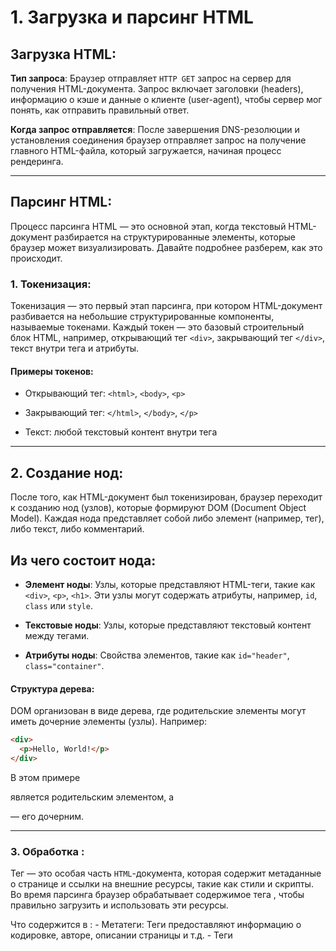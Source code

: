 # 1. Загрузка и парсинг HTML

## Загрузка HTML:

**Тип запроса**: Браузер отправляет `HTTP GET` запрос на сервер для получения HTML-документа. Запрос включает заголовки (headers), информацию о кэше и данные о клиенте (user-agent), чтобы сервер мог понять, как отправить правильный ответ.

**Когда запрос отправляется**: После завершения DNS-резолюции и установления соединения браузер отправляет запрос на получение главного HTML-файла, который загружается, начиная процесс рендеринга.

---

## Парсинг HTML:

Процесс парсинга HTML — это основной этап, когда текстовый HTML-документ разбирается на структурированные элементы, которые браузер может визуализировать. Давайте подробнее разберем, как это происходит.

### 1. Токенизация:

Токенизация — это первый этап парсинга, при котором HTML-документ разбивается на небольшие структурированные компоненты, называемые токенами. Каждый токен — это базовый строительный блок HTML, например, открывающий тег `<div>`, закрывающий тег `</div>`, текст внутри тега и атрибуты.

#### Примеры токенов:

- Открывающий тег: `<html>`, `<body>`, `<p>`

- Закрывающий тег: `</html>`, `</body>`, `</p>`

- Текст: любой текстовый контент внутри тега

---

## 2. Создание нод:

После того, как HTML-документ был токенизирован, браузер переходит к созданию нод (узлов), которые формируют DOM (Document Object Model). Каждая нода представляет собой либо элемент (например, тег), либо текст, либо комментарий.

## Из чего состоит нода:

- **Элемент ноды**: Узлы, которые представляют HTML-теги, такие как `<div>`, `<p>`, `<h1>`. Эти узлы могут содержать атрибуты, например, `id`, `class` или `style`.

- **Текстовые ноды**: Узлы, которые представляют текстовый контент между тегами.

- **Атрибуты ноды**: Свойства элементов, такие как `id="header"`, `class="container"`.

#### Структура дерева:

DOM организован в виде дерева, где родительские элементы могут иметь дочерние элементы (узлы). Например:

```html
<div>
  <p>Hello, World!</p>
</div>
```

В этом примере <div> является родительским элементом, а <p> — его дочерним.

---

### 3. Обработка <head>:

Тег <head> — это особая часть `HTML`-документа, которая содержит метаданные о странице и ссылки на внешние ресурсы, такие как стили и скрипты. Во время парсинга браузер обрабатывает содержимое тега <head>, чтобы правильно загрузить и использовать эти ресурсы.

Что содержится в <head>: - Метатеги: Теги <meta> предоставляют информацию о кодировке, авторе, описании страницы и т.д. - Теги <title>: Определяют заголовок страницы, который отображается в заголовке вкладки браузера. - Теги <link>: Подключают внешние ресурсы, такие как `CSS`-файлы, иконки для страницы. - Теги <script>: Скрипты `JavaScript`, которые могут быть либо загружены с внешнего URL, либо встроены прямо в документ.

**Важно:** Браузер начинает загружать ресурсы, указанные в <head>, еще до того, как весь HTML-документ полностью загружен.

Зачем нужен <head>: - Оптимизация загрузки: Включение ссылок на `CSS` и `JavaScript` в <head> позволяет браузеру заранее загружать и кешировать эти файлы, тем самым ускоряя процесс рендеринга страницы.

---

## 4. Обнаружение блокирующих ресурсов:

В процессе парсинга, если браузер встречает блокирующие ресурсы, такие как синхронные скрипты (тег <script> без атрибута `async` или `defer`), он приостанавливает парсинг `HTML` до тех пор, пока не завершит загрузку и выполнение этих ресурсов. Это важно учитывать для оптимизации загрузки страницы, так как такие ресурсы могут замедлить весь процесс рендеринга.

# 2. Загрузка и парсинг CSS

## Загрузка CSS:

**Тип запроса**:

Браузер отправляет HTTP GET запросы для загрузки всех файлов стилей, на которые ссылается HTML-документ через теги `<link rel="stylesheet">` или стили, встроенные через тег `<style>`. Если стили подключены через абсолютные или относительные URL-адреса, это инициирует запросы к серверу для их получения.

**Когда запрос отправляется**:

Запросы на CSS-файлы отправляются немедленно после их обнаружения в процессе парсинга HTML. Загрузка CSS происходит параллельно с парсингом других частей HTML-документа, но браузер **не может продолжить визуализацию страницы**, пока все CSS-файлы не будут загружены и завершен их парсинг.

## Парсинг CSS:

**Когда начинается парсинг**:

Как только CSS-файл загружен, браузер немедленно начинает его парсинг. Парсинг CSS выполняется для преобразования текстовых CSS-правил в структурированные данные, создавая дерево объектов, известное как CSSOM (CSS Object Model).

## Создание CSSOM:

CSSOM представляет собой древовидную структуру, которая содержит информацию о том, как стили применяются к элементам DOM. Это важно, потому что только после завершения создания CSSOM браузер может приступить к формированию Render Tree — структуры, которая используется для визуализации страницы.

### Расчет селекторов:

Во время парсинга браузер выполняет процесс расчета селекторов, чтобы определить, как CSS-правила применяются к элементам DOM. Этот процесс включает:

- **Проверку каждого селектора** в CSS-файле и сопоставление его с элементами DOM.

- **Приоритетность CSS-правил** (Specificity), что определяет, какое правило будет применено, если несколько селекторов влияют на один и тот же элемент.

## Когда отрисовка стилей может блокировать рендер:

Отрисовка стилей может блокировать рендеринг страницы, если браузер не завершил загрузку и парсинг всех CSS-файлов. Это происходит потому, что браузер не может построить Render Tree до тех пор, пока CSSOM не будет полностью создан. Внешние CSS-файлы (например, через `<link rel="stylesheet">`) являются **блокирующими ресурсами**, что означает, что браузер приостанавливает рендеринг до завершения их загрузки и парсинга. Однако можно избежать этого, используя атрибуты `media="print"` или `media="screen and (max-width: ...)` для отложенной загрузки стилей, либо использовать асинхронную загрузку стилей.

# 3. Создание Render Tree

Render Tree (дерево рендеринга) — это структура, созданная браузером на основе DOM и CSSOM. Она содержит только те элементы, которые будут визуализированы на экране. Элементы, скрытые с помощью CSS (например, `display: none`), исключаются из Render Tree. Этот процесс можно разбить на несколько этапов.

## Этапы создания Render Tree:

1.  **Объединение DOM и CSSOM**:

- Браузер начинает процесс объединения **DOM** (Document Object Model), который описывает структуру HTML, и **CSSOM** (CSS Object Model), который содержит стили, применяемые к элементам DOM.

- **DOM** — это дерево всех HTML-элементов, в том числе тех, которые могут не отображаться на странице.

- **CSSOM** описывает стили, такие как цвета, размеры, отступы, примененные к элементам DOM.

2.  **Пропуск невидимых элементов**:

- В процессе создания Render Tree браузер исключает элементы, которые не будут отображаться на странице. Например, элементы с `display: none` исключаются, так как они не занимают места на странице.

- Однако элементы, скрытые через `visibility: hidden`, остаются в Render Tree, так как они занимают место, хоть и не видны пользователю.

3.  **Создание визуальных объектов**:

- Для каждого отображаемого элемента браузер создает "визуальный объект" (render object), который хранит информацию о том, как этот элемент будет отображаться: его размеры, позицию, стили (например, цвет, шрифт, фон).

- Браузер вычисляет стили, основываясь на специфичности CSS-селекторов и наследовании стилей.

4.  **Иерархия и порядок элементов**:

- Порядок элементов в Render Tree соответствует их иерархии в DOM, а также их визуальному расположению в потоке документа. Браузер учитывает CSS-стили, такие как `float`, `position`, `flex`, для определения финального расположения элементов на странице.

5.  **Зависимость от шрифтов и других внешних ресурсов**:

- Если для элементов нужны шрифты или изображения, которые еще не загружены, браузер может задержать окончательное построение Render Tree до получения этих ресурсов. Например, отсутствие ключевых шрифтов может влиять на финальный рендер текста.

## Результат:

Render Tree содержит информацию только о тех элементах, которые должны быть отображены на экране. Эта структура используется на последующих этапах рендеринга для расчета макета и отрисовки элементов страницы.

Пример:

```html
<div style="display: none">
  <p>This paragraph will not appear in the Render Tree</p>
</div>

<div style="visibility: hidden">
  <p>This paragraph will be in the Render Tree but not visible</p>
</div>
```

В этом примере первый <div> и его содержимое не будут отображаться в Render Tree, а второй <div> попадет в дерево рендеринга, хотя он невидим.

Этот процесс подготовки Render Tree является важным шагом в оптимизации рендеринга и управления производительностью страницы, так как помогает браузеру фокусироваться только на видимых элементах.

# 4. Расчет макета (Layout / Reflow)

Этап **Layout**, также известный как **Reflow**, — это процесс, в ходе которого браузер определяет размер, положение и геометрию всех элементов на странице. Это важный и ресурсоемкий этап, так как от его эффективности зависит производительность рендеринга страницы. Layout выполняется после создания **Render Tree** и перед отрисовкой элементов на экране.

## Основные этапы процесса Reflow:

1.  **Построение геометрической модели элементов**:

- Браузер просматривает **Render Tree**, чтобы рассчитать размеры и позиции всех видимых элементов. Эти расчеты основываются на стилях, таких как:

- `width`, `height` — размеры элементов;

- `margin`, `padding`, `border` — отступы и границы;

- `position` — позиционирование (относительное, абсолютное или фиксированное).

- Каждый элемент получает свои конечные размеры и координаты в зависимости от стилей и влияния окружающих элементов.

2.  **Поток документа**:

- Браузер начинает расчет с корневого элемента (обычно `<html>`) и идет по всему дереву, определяя размеры и положение каждого элемента.

- Для элементов с позиционированием по умолчанию (обычный поток документа) браузер рассчитывает их размеры и отступы в соответствии с моделью потока. Например, блоки занимают всю ширину контейнера, а строчные элементы располагаются горизонтально.

3.  **Обработка вложенности элементов**:

- Вложенные элементы рассчитываются с учетом родительских элементов. Например, дочерний элемент будет ограничен размерами и границами своего родителя. Это особенно важно при использовании контейнеров с `padding` и `border`, а также при работе с `flex` или `grid` контейнерами.

- Позиционирование элементов может зависеть от того, как позиционированы их родительские контейнеры. Например, если родительский элемент имеет `position: relative`, дочерние элементы с `position: absolute` будут позиционироваться относительно родителя.

4.  **Ограничения и выравнивание**:

- Браузер учитывает такие стили, как `min-width`, `max-width`, `min-height` и `max-height`, чтобы ограничить размеры элементов.

- CSS-свойства, отвечающие за выравнивание, такие как `text-align`, `vertical-align`, `justify-content`, также влияют на конечный вид и расположение элементов.

5.  **Layout для специальных элементов**:

- Элементы с нестандартным поведением, такие как таблицы, элементы с `float`, `flex` и `grid`, требуют более сложных вычислений, так как они влияют на окружающие элементы. Например:

- Элементы с `float` "выталкиваются" из обычного потока документа и могут пересекаться с другими элементами.

- Элементы в `flex`-контейнерах распределяются вдоль главной оси в зависимости от их размеров и содержимого.

- Таблицы требуют сложного процесса расчета для распределения строк и ячеек.

6.  **Переход от Render Tree к визуальной модели**:

- По завершению layout браузер формирует готовую визуальную модель страницы, где каждый элемент имеет определенные размеры и положение на экране.

## Процесс Reflow:

Reflow может происходить как на этапе первого рендеринга страницы, так и повторно, если структура DOM или CSS изменяется в процессе работы страницы. Например, изменение стилей или добавление новых элементов может вызвать перерасчет макета для части или всей страницы.

## Когда происходит повторный Reflow:

1.  **Изменения в DOM**:

- Вставка, удаление или перемещение элементов в DOM может инициировать Reflow. Например, добавление нового блока текста или изображения потребует перерасчета макета.

2.  **Изменения в стилях**:

- Изменение CSS-свойств, влияющих на геометрию элементов, таких как `width`, `height`, `padding`, `margin`, `display`, `position`, вызовет Reflow. Например, если JavaScript динамически изменяет `style.width`, браузер должен заново рассчитать макет.

3.  **Изменение размеров окна браузера**:

- Когда пользователь изменяет размер окна браузера, браузер должен пересчитать макет, чтобы все элементы правильно отобразились в новом размере.

4.  **Изменение шрифтов или их загрузка**:

- Загрузка шрифтов может повлиять на размеры текстовых элементов, что приведет к повторному Reflow, особенно если шрифт имеет другую метрику.

## Влияние Reflow на производительность:

Reflow может быть весьма затратным по ресурсам процессом, особенно если изменения в одном элементе требуют перерасчета макета для всего документа. Этот процесс может занимать значительное количество времени и негативно сказываться на производительности страницы.

## Способы оптимизации Reflow:

1.  **Минимизация изменений в DOM**:

- Избегайте частого добавления, удаления или перемещения элементов в DOM. Вместо этого изменяйте элементы одним блоком или используйте технику "внеэкранного" обновления (например, через `documentFragment`).

2.  **Использование CSS-классов вместо инлайн-стилей**:

- Вместо динамического изменения стилей с помощью JavaScript лучше менять классы, что позволяет избежать множества изменений стилей и уменьшает вероятность Reflow.

3.  **Избегание повторных операций с DOM**:

- Операции с DOM (например, изменение стилей или содержимого) могут вызывать повторные reflow и repaint. Их можно объединить и выполнять пакетно, чтобы уменьшить количество перерасчетов.

4.  **Изменение невидимых элементов**:

- Если необходимо изменить элемент, временно сделайте его невидимым (`display: none`), внесите изменения и затем верните его на страницу. Элементы с `display: none` не влияют на макет и не вызывают reflow.

5.  **Использование `will-change`**:

- Для анимаций или часто изменяющихся элементов укажите свойство CSS `will-change`, которое сообщает браузеру, что элементы будут изменяться, и помогает ему оптимизировать процесс Reflow и Repaint.

6.  **Работа с анимациями**:

- Избегайте анимаций, которые напрямую влияют на layout, таких как изменение размера или положения элементов. Лучше анимировать непрерывные свойства, как `transform` или `opacity`.

## Заключение:

Reflow — это критический этап рендеринга страницы, когда браузер рассчитывает размеры и позиции всех элементов на основе их стилей. Повторные вызовы Reflow могут значительно замедлить работу страницы, особенно на мобильных устройствах. Оптимизация этого процесса — важный аспект повышения производительности веб-приложений.

# 5. Отрисовка (Painting)

Этап **отрисовки (Painting)** — это процесс, когда браузер визуализирует страницу на экране, заполняя элементы цветами, изображениями, границами, тенями и другими графическими эффектами. На этом этапе **Render Tree** преобразуется в набор пикселей, которые затем отображаются на экране.

## Основные этапы процесса отрисовки:

1.  **Сбор информации для отрисовки**:

- После того как **Render Tree** завершён и все элементы получили свои размеры и позиции (после **Layout/Reflow**), браузер приступает к сбору информации о том, как каждый элемент должен быть визуализирован.

- Каждый элемент в **Render Tree** содержит информацию о стилях: цвет фона (`background-color`), цвет текста (`color`), границы (`border`), тени (`box-shadow`), фоновое изображение и другие визуальные эффекты.

2.  **Слои отрисовки**:

- Для упрощения отрисовки, браузер может разделить элементы на слои. Слои позволяют улучшить производительность, так как браузер может перерисовывать только измененные части страницы, не затрагивая другие элементы.

- Создание слоёв может быть вызвано такими стилями, как `z-index`, `position: fixed/absolute`, `transform`, `opacity`, или при использовании сложных CSS-анимаций.

3.  **Rasterization (Растеризация)**:

- После разделения на слои, каждый слой отрисовывается в пиксели. Этот процесс называется **rasterization** (растеризация).

- Браузер вычисляет, какие пиксели на экране должны быть закрашены и каким цветом. Этап растеризации включает прорисовку всех текстур, теней, градиентов, изображений и других визуальных эффектов.

4.  **Композиция слоёв**:

- После того как каждый слой был растеризован, браузер компилирует все слои, собирая их в финальное изображение.

- Этот процесс называется **compositing** (компоновка). Он включает в себя объединение слоев с учетом их наложения, прозрачности и других визуальных эффектов.

## Отрисовка во время ререндера (Repaint):

**Repaint** — это процесс перерисовки частей страницы, который происходит в случае изменений, не затрагивающих размер или положение элементов, но влияющих на их визуальное отображение. Это может включать:

- Изменение цвета текста или фона (`color`, `background-color`);

- Добавление или изменение теней (`box-shadow`, `text-shadow`);

- Изменение границ (`border`);

- Изменение прозрачности (`opacity`).

## Основные сценарии Repaint:

1.  **Изменение визуальных стилей**:

- Если изменяется стиль элемента, например, цвет текста или фона, браузер перерисовывает только измененную область. Например, если пользователь наводит курсор на элемент с эффектом `hover`, и цвет элемента меняется, произойдет **repaint** для перерисовки элемента с новым стилем.

2.  **Работа с невидимыми элементами**:

- Элементы, которые скрыты с помощью `visibility: hidden`, по-прежнему занимают место в потоке документа, но не отображаются. Если видимость элемента изменится на `visibility: visible`, произойдет **repaint**, так как элемент станет видимым, но его позиция и размеры останутся теми же.

3.  **Изменение прозрачности**:

- Изменение прозрачности (`opacity`) вызывает **repaint**, так как браузер должен изменить визуальное представление элемента, даже если его размеры остаются неизменными.

## Как отрисовка влияет на производительность:

**Repaint** менее затратен, чем **reflow**, так как он не требует перерасчета макета и позиций элементов, а только перерисовки их внешнего вида. Однако, частые **repaint** могут значительно замедлить рендеринг страницы, особенно при сложных стилях, таких как градиенты, тени, или при работе с анимациями.

## Оптимизация процесса отрисовки:

1.  **Минимизация Repaint и Reflow**:

- Изменения, которые вызывают **repaint**, не должны происходить часто. Например, CSS-анимации, которые затрагивают такие свойства, как цвет или градиент, могут быть заменены на более производительные изменения, например, анимацию свойств `transform` или `opacity`.

2.  **Использование GPU для анимаций**:

- Свойства, такие как `transform` и `opacity`, могут быть обработаны с помощью **GPU** (графического процессора), что значительно ускоряет процесс перерисовки и улучшает производительность анимаций. Это позволяет избегать постоянного обращения к **CPU** и значительно снижает нагрузку на браузер.

3.  **Использование свойства `will-change`**:

- Указание браузеру, какие элементы планируется изменять, с помощью CSS-свойства `will-change` помогает браузеру заранее оптимизировать отрисовку для этих элементов, избегая лишних **repaint**.

4.  **Уменьшение количества слоёв**:

- Избыточное количество слоёв может усложнять процесс композиции, замедляя отрисовку. Следует избегать чрезмерного использования свойств, таких как `z-index` и сложных анимаций, если это не необходимо.

#### Заключение:

Этап **отрисовки** играет ключевую роль в визуализации страницы, преобразовывая **Render Tree** в набор пикселей на экране. Оптимизация этого процесса и минимизация повторных **repaint** и **reflow** — важный шаг для повышения производительности страницы и обеспечения плавного пользовательского опыта.

# 6. Композитинг (Compositing)

Этап **композитинга** — это финальный шаг в процессе рендеринга страницы, когда браузер объединяет слои (layers) в окончательное изображение для отображения на экране.

## Как происходит композитинг:

1. **Создание слоёв (Layers)**:

   - Браузер разделяет некоторые элементы страницы на отдельные слои, если они содержат сложные визуальные эффекты, такие как анимации, трансформации (`transform`), полупрозрачность (`opacity`), использование свойства `will-change`, а также элементы с высоким уровнем вложенности и перекрытия.
   - Элементы, влияющие на другие части документа, например, статические блоки текста, обычно не требуют выделения отдельного слоя.

2. **Почему создаются слои**:

   - Создание слоев улучшает производительность рендеринга. Если изменяется только один слой, браузер может избежать перерисовки всего документа и обновить только этот слой.
   - Элементы, использующие аппаратное ускорение (например, с анимацией через `transform` или `opacity`), рендерятся на **GPU**, что позволяет быстрее обрабатывать сложные эффекты.

3. **Комбинирование слоёв (Compositing)**:
   - После того как каждый слой был прорисован и растрирован, браузер объединяет их в одно финальное изображение. Это называется **compositing** — процесс "склейки" всех слоев в одно визуальное представление.
   - **GPU** используется для того, чтобы объединить слои, наложить их друг на друга с учетом их прозрачности, теней и других эффектов.

### Когда и как композитинг оптимизирует рендеринг:

1. **Аппаратное ускорение с использованием GPU**:

   - Некоторые эффекты и стили, такие как `transform`, `opacity`, `will-change`, или сложные анимации, обрабатываются **GPU**. Это позволяет уменьшить нагрузку на **CPU** и ускорить рендеринг.
   - Использование **GPU** для объединения слоев позволяет избежать перерисовки всего документа при изменении отдельных элементов. Например, анимации, которые меняют только **transform** или **opacity**, не требуют полной перерисовки страницы.

2. **Минимизация повторных рендеров (Repaint)**:
   - Если элементы выделены в отдельные слои, это помогает браузеру перерисовывать только измененные области, не затрагивая другие части страницы. Это особенно полезно при сложных анимациях или динамическом контенте.

### Пример:

Если на странице есть несколько элементов с CSS-анимацией `transform: translateX(100px);` и эффектом прозрачности `opacity: 0.5;`, браузер выделит их в отдельные слои и будет обновлять только эти слои во время анимации, вместо того чтобы каждый раз пересчитывать и перерисовывать весь документ.

## Способы оптимизации композитинга:

1. **Использование свойства `will-change`**:

   - Указание браузеру, какие свойства элемента могут измениться в будущем (например, `transform`, `opacity`), помогает браузеру заранее выделить элемент в отдельный слой, что ускоряет последующую обработку изменений.

2. **Избегание излишней многослойности**:

   - Хотя слои помогают ускорить отрисовку, избыточное количество слоев может замедлить процесс **compositing**, так как каждый слой требует вычислений и памяти. Важно не злоупотреблять свойствами, которые создают новые слои, такими как `z-index` и `will-change`, если это не необходимо.

3. **Оптимизация анимаций**:
   - Сложные анимации лучше всего выполнять на свойствах, которые могут быть обработаны на **GPU** — это, в первую очередь, `transform` и `opacity`. Избегайте анимации, которая затрагивает размеры элементов (`width`, `height`), так как это вызывает **reflow** и значительно замедляет рендеринг.

## Заключение:

Этап **композитинга** — это ключевой процесс, который позволяет браузеру эффективно отрисовывать сложные страницы, разделяя их на слои и используя **GPU** для быстрой обработки изменений. Оптимизация композитинга через минимизацию количества слоёв и использование аппаратного ускорения помогает улучшить производительность страницы, особенно при работе с анимациями и динамическими элементами.

# 7. Обработка и выполнение JavaScript

JavaScript играет ключевую роль в создании динамических веб-страниц, но его выполнение может существенно повлиять на производительность рендеринга. Давайте рассмотрим, как это происходит, и какие оптимизации можно использовать для улучшения взаимодействия JavaScript с процессом рендеринга.

## Как работает выполнение JavaScript:

1. **Обнаружение и загрузка**:

   - Когда браузер находит теги `<script>`, он загружает связанные скрипты (если они подключены через `src`). Если скрипт синхронный, браузер приостанавливает дальнейший парсинг HTML и выполнение рендеринга до тех пор, пока скрипт не будет загружен и выполнен.
   - Асинхронные скрипты (`async`, `defer`) загружаются параллельно с остальной страницей, но они обрабатываются в разное время:
     - **async** — загружается и выполняется, как только скрипт доступен, не дожидаясь полной загрузки документа.
     - **defer** — загружается параллельно, но выполняется после полного парсинга HTML.

2. **Влияние на DOM и CSSOM**:
   - JavaScript может изменять структуру **DOM**, добавлять или удалять элементы, изменять их атрибуты. Эти изменения могут вызвать:
     - **Reflow (Layout)** — если изменяются размеры или расположение элементов.
     - **Repaint** — если изменяются стили или визуальные эффекты без изменения геометрии.
   - Скрипты также могут изменять **CSSOM**, например, динамически добавляя стили или классы. Это может привести к необходимости пересчета стилей и заново отрисовать некоторые элементы.

## Повторное выполнение этапов рендеринга:

- После того как JavaScript изменяет **DOM** или **CSSOM**, браузеру необходимо снова пройти часть этапов рендеринга. Это может включать:
  - **Reflow** — повторный расчет макета страницы для элементов, затронутых изменениями.
  - **Repaint** — обновление внешнего вида элементов (например, цвет, шрифты).
  - **Композиция слоёв** — если были изменены элементы, которые выделены в отдельные слои.

## Оптимизация JavaScript:

1. **Асинхронная загрузка скриптов**:

   - По возможности лучше загружать JavaScript с атрибутами **async** или **defer**:
     - **async** загружает и выполняет скрипты как можно быстрее, но может выполнить их до полной загрузки HTML, что в некоторых случаях может вызвать ошибки, если элементы DOM ещё не загружены.
     - **defer** гарантирует выполнение скрипта только после полной загрузки и парсинга HTML-документа, что делает его более безопасным выбором для скриптов, взаимодействующих с DOM.

2. **Минимизация изменений DOM**:

   - Избегайте частого изменения DOM или его больших частей, так как это вызывает повторные **reflow** и **repaint**. Если изменения необходимы, постарайтесь их сгруппировать и выполнять за один раз.
   - Вставляйте или удаляйте элементы через фрагменты (DocumentFragment), чтобы минимизировать число обновлений.

3. **Динамическая работа со стилями**:

   - Избегайте инлайн-стилей или динамического изменения стилей через JavaScript, если это возможно. Старайтесь использовать классы для изменения стилей, так как это позволяет браузеру эффективнее применять изменения.
   - При изменении нескольких стилей лучше использовать `classList.toggle()` вместо прямого изменения стилей через `style`.

4. **Оптимизация рендеринга с помощью `requestAnimationFrame`**:

   - Если ваш скрипт связан с анимацией или визуальными изменениями, используйте `requestAnimationFrame` для синхронизации изменений с рендерингом, что позволит браузеру более эффективно управлять ресурсами и оптимизировать отрисовку.

5. **Разделение тяжёлых вычислений**:
   - Тяжёлые вычисления или операции, которые могут блокировать основной поток, лучше делегировать в **Web Workers**. Это позволяет разгрузить основной поток, чтобы он мог продолжать рендеринг и обрабатывать пользовательские взаимодействия без задержек.

## Заключение:

JavaScript может как улучшить динамичность и интерактивность страницы, так и значительно замедлить процесс рендеринга, если используется неправильно. Оптимизация загрузки и выполнения скриптов, а также минимизация вмешательства в **DOM** и **CSSOM**, помогает избежать ненужных **reflow**, **repaint** и улучшить производительность страницы.

# 8. Повторный рендеринг (Re-rendering)

Повторный рендеринг — это процесс, при котором браузер снова проходит через этапы рендеринга после того, как изменения были внесены в **DOM** или **CSSOM**. Это может происходить в результате выполнения JavaScript, а также взаимодействия пользователя с элементами страницы. Рассмотрим, как это происходит, и как можно оптимизировать этот процесс.

## Основные этапы повторного рендеринга:

1. **Reflow (Перерасчет макета)**:

   - **Reflow** происходит, когда изменения в **DOM** или стили элементов влияют на их размеры, положение или структуру. Например, добавление нового элемента, изменение размеров окна браузера или обновление свойств `width`, `height`, `padding`, `margin` и других параметров может привести к перерасчету макета всей страницы или её части.
   - Браузер должен повторно пройти через дерево элементов (Render Tree), чтобы рассчитать новые позиции и размеры для каждого элемента, что может быть весьма ресурсоемким.

2. **Repaint (Перерисовка)**:
   - **Repaint** происходит, когда изменяются визуальные свойства элементов, такие как цвет, фон, тень и т.д., без изменения их геометрии. Например, изменение цвета текста (`color`) или фона элемента (`background-color`) вызовет перерисовку, но не потребует перерасчета макета страницы.
   - Хотя repaint менее затратен, чем reflow, он также может повлиять на производительность, особенно если перерисовываются крупные области страницы или много элементов.

## Оптимизация повторного рендеринга:

1. **Минимизация Reflow**:

   - Избегайте частых изменений в **DOM**, особенно тех, которые могут затронуть геометрию элементов. Это поможет сократить количество перерисовок и перерасчетов макета.
   - **Группируйте изменения**: Вместо того чтобы изменять свойства элементов по одному, старайтесь выполнять все изменения за один раз. Например, измените несколько CSS-свойств через классы, а не напрямую через JavaScript.
   - Используйте **DocumentFragment** для вставки или изменения нескольких элементов за один раз, чтобы минимизировать количество операций над **DOM**.

2. **Использование CSS-анимаций**:

   - **CSS-анимации** и **трансформации** часто более производительны, чем JavaScript-анимации, так как они могут быть оптимизированы для выполнения на **GPU**. Это уменьшает нагрузку на процессор и ускоряет выполнение анимаций.
   - Свойства вроде `transform` и `opacity` могут быть изменены без необходимости вызова **reflow**, что делает их отличным выбором для анимаций.

3. **Использование `will-change`**:

   - Свойство **`will-change`** подсказывает браузеру, что конкретный элемент скоро изменится, например, его положение, размеры или прозрачность. Это позволяет браузеру подготовиться к предстоящим изменениям и заранее оптимизировать работу с элементом.
   - **Пример**: Если вы планируете анимировать элемент, можно заранее указать браузеру, что его свойство `transform` или `opacity` скоро изменится, чтобы минимизировать затраты на перерасчеты во время анимации.

   ```css
   .animated-element {
     will-change: transform, opacity;
   }
   ```
